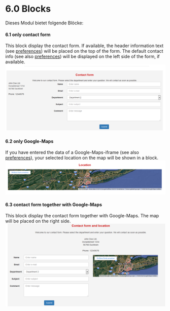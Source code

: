 # 6.0 Blocks

Dieses Modul bietet folgende Blöcke:

#### 6.1 only contact form
This block display the contact form. If available, the header information text (see [preferences](3preferences.md)) will be placed on the top of the form. 
The default contact info (see also [preferences](3preferences.md)) will be displayed on the left side of the form, if available.
![Blocks 1](../assets/6_blocks1.PNG) 


#### 6.2 only Google-Maps
If you have entered the data of a Google-Maps-iframe (see also [preferences](3preferences.md)), your selected location on the map will be shown in a block.
![Blocks 2](../assets/6_blocks2.PNG) 


#### 6.3 contact form together with Google-Maps
This block display the contact form together with Google-Maps. The map will be placed on the right side.
![Blocks 3](../assets/6_blocks3.PNG) 
